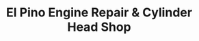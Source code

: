 ---
title: "El Pino Engine Repair & Cylinder Head Shop"
url: /garland/el-pino-engine-repair-and-cylinder-head-shop/
shop: car repair
---
